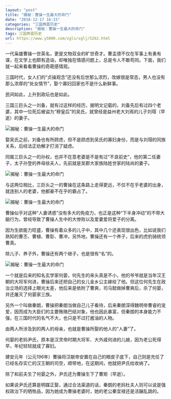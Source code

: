 ```yaml
---
layout: "post"
title: "揭秘：曹操一生最大的命门"
date: "2018-12-17 16:15"
categories: "三国两晋历史"
description: "揭秘：曹操一生最大的命门"
tags: 三国两晋历史
url: https://www.y5000.com/zgls/sglj/5262.html
---
```






一代枭雄曹操一世英名，更是文物双全的旷世奇才。曹孟德不仅在军事上有勇有谋，在文学上也颇有造诣，却唯独在情感问题上，总是令人不敢苟同。下面，我们就一起来看看曹操的奇葩感情观。

三国时代，女人们的“贞操观念”还没有后世那么浓烈，改嫁很是常态，男人也没有那么浓厚的“处女情节”，娶个寡妇回家也不是什么新鲜事。

民间如此，上升到政坛也是如此。

三国三巨头之一刘备，就有过这样的经历，据明文记载的，刘备先后有过四个老婆，其中一位死后被谥为“穆皇后”的吴氏，就曾经是益州老大刘焉的儿子刘瑁（早逝）的妻子。

![揭秘：曹操一生最大的命门](/uploads/allimg/161116/6-161116104202936.JPG)

娶吴氏之前，刘备也有所顾虑，但不是顾虑到吴氏的寡妇身份，而是与刘瑁的同族关系，后经法正劝解才打消了疑虑。

同属三巨头之一的孙权，也并不在意老婆是不是有过“不良前史”，他的第二任妻子，太子孙登的养母徐夫人，先前就是吴郡大家族陆姓世家的陆尚的妻子。

![揭秘：曹操一生最大的命门](/uploads/allimg/161116/6-1611161042215c.JPG)

与这两位相比，三巨头之一的曹操在这条路上走得更远，不仅不在乎老婆的出身，就连别人的老婆，他都豪不在乎的霸占了。

![揭秘：曹操一生最大的命门](/uploads/allimg/161116/6-16111610423c26.JPG)

曹操似乎对这种“人妻诱惑”没有多大的免疫力，也正是这种“下半身冲动”的不带大脑行为，曾经导致了曹操人生中的大惨败以及爱妻爱将爱子的分离。

因为生欲能力旺盛，曹操有着众多的儿子中，其中几个还表现很出色，比如说我们熟知的曹丕、曹植、曹彰、曹冲，另外地，曹操还有一个养子，后来的虎豹骑统领曹真。

除儿子、养子外，曹操还有两个继子，也是很有“名”的。

![揭秘：曹操一生最大的命门](/uploads/allimg/161116/6-1611161042562W.JPG)

一个就是后来的知名玄学家何晏，何先生的来头真是不小，他的爷爷就是当年汉王朝的大将军何进，曹操后来还把自己的女儿金乡公主嫁给了他。但这位何先生在政治立场的选择上眼光太差，他后来是依附了曹爽，司马懿做掉曹爽后，杀了何晏，并还屠灭了何晏家三族。

另外一个叫做秦朗，曹操把秦朗当做自己儿子看待，后来秦朗深得魏明帝曹睿的宠爱，因而成为大臣们的主要贿赂巴结对象，他也因此暴富，但秦朗的本身能力不强，在三国时代的名气不大，也只是不过打酱油的人物。

由两人所涉及到的两人的母亲，也就是曹操所娶的他人的“人妻”了。

何晏的老妈尹氏，原本是汉灵帝时期大将军、大外戚何进的儿媳，因为老公死得早，年纪轻轻就成了寡妇。

建安元年（公元196年）曹操将汉献帝安置在自己的眼皮子底下，自己则是充任了已经名存实亡的汉王朝的司空，顺带地，在这期间，他就把尹氏给收纳了。

除了和前夫生了何晏之外，尹氏还为曹操生下了曹矩（早逝）。

如果说尹氏还算是明媒正娶，通过合法渠道的话，秦朗的老妈杜夫人则可以说是强权政治下的牺牲品，因为她成为曹操老婆时，她的老公秦宜禄还是活蹦乱跳的。
